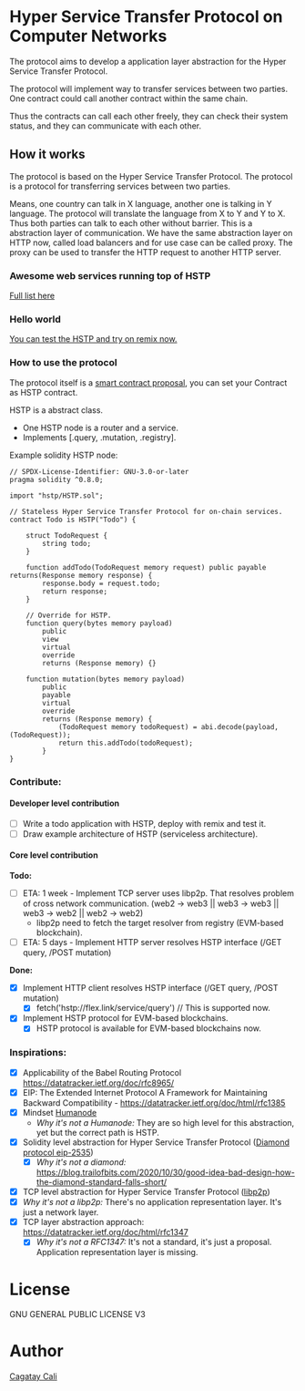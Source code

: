 # Hyper Service Transfer Protocol on Computer Networks

The protocol aims to develop a application layer abstraction for the Hyper Service Transfer Protocol.

The protocol will implement way to transfer services between two parties.
One contract could call another contract within the same chain.

Thus the contracts can call each other freely, they can check their system status, and they can communicate with each other.
## How it works

The protocol is based on the Hyper Service Transfer Protocol. The protocol is a protocol for transferring services between two parties.

Means, one country can talk in X language, another one is talking in Y language. The protocol will translate the language from X to Y and Y to X. Thus both parties can talk to each other without barrier. This is a abstraction layer of communication. We have the same abstraction layer on HTTP now, called load balancers and for use case can be called proxy. The proxy can be used to transfer the HTTP request to another HTTP server.

### Awesome web services running top of HSTP

[Full list here](https://github.com/cagataycali/awesome-web3-services)


### Hello world

[You can test the HSTP and try on remix now.](https://gist.github.com/cagataycali/947039f7c8d066957b3652b638085f49)

### How to use the protocol

The protocol itself is a [smart contract proposal](./HSTP.sol), you can set your Contract as HSTP contract.

HSTP is a abstract class.

- One HSTP node is a router and a service.
- Implements [.query, .mutation, .registry].

Example solidity HSTP node:

```solidity
// SPDX-License-Identifier: GNU-3.0-or-later
pragma solidity ^0.8.0;

import "hstp/HSTP.sol";

// Stateless Hyper Service Transfer Protocol for on-chain services.
contract Todo is HSTP("Todo") {

    struct TodoRequest {
        string todo;
    }
    
    function addTodo(TodoRequest memory request) public payable returns(Response memory response) {
        response.body = request.todo;
        return response;
    }

    // Override for HSTP.
    function query(bytes memory payload)
        public
        view
        virtual
        override
        returns (Response memory) {}

    function mutation(bytes memory payload)
        public
        payable
        virtual
        override
        returns (Response memory) {
            (TodoRequest memory todoRequest) = abi.decode(payload, (TodoRequest));
            return this.addTodo(todoRequest);
        }
}
```

### Contribute:

#### Developer level contribution

- [ ] Write a todo application with HSTP, deploy with remix and test it.
- [ ] Draw example architecture of HSTP (serviceless architecture).

#### Core level contribution

**Todo:**

- [ ] ETA: 1 week - Implement TCP server uses libp2p. That resolves problem of cross network communication. (web2 -> web3 || web3 -> web3 || web3 -> web2 || web2 -> web2)
    - libp2p need to fetch the target resolver from registry (EVM-based blockchain).
- [ ] ETA: 5 days - Implement HTTP server resolves HSTP interface (/GET query, /POST mutation)

**Done:**

- [x] Implement HTTP client resolves HSTP interface (/GET query, /POST mutation)
    - [x] fetch('hstp://flex.link/service/query') // This is supported now.
- [x] Implement HSTP protocol for EVM-based blockchains.
    - [x] HSTP protocol is available for EVM-based blockchains now.
### Inspirations:

- [x] Applicability of the Babel Routing Protocol https://datatracker.ietf.org/doc/rfc8965/
- [x] EIP: The Extended Internet Protocol A Framework for Maintaining Backward Compatibility - https://datatracker.ietf.org/doc/html/rfc1385
- [x] Mindset [Humanode](https://humanode.io/)
  - *Why it's not a Humanode:* They are so high level for this abstraction, yet but the correct path is HSTP.
- [x] Solidity level abstraction for Hyper Service Transfer Protocol ([Diamond protocol eip-2535](https://eips.ethereum.org/EIPS/eip-2535))
  - [x] *Why it's not a diamond:* https://blog.trailofbits.com/2020/10/30/good-idea-bad-design-how-the-diamond-standard-falls-short/
- [x] TCP level abstraction for Hyper Service Transfer Protocol ([libp2p](https://libp2p.io/))
 - [x] *Why it's not a libp2p:* There's no application representation layer. It's just a network layer.
- [x] TCP layer abstraction approach: https://datatracker.ietf.org/doc/html/rfc1347
  - [x] *Why it's not a RFC1347:* It's not a standard, it's just a proposal. Application representation layer is missing.
# License

GNU GENERAL PUBLIC LICENSE V3

# Author

[Cagatay Cali](https://twitter.com/cagataycali)
